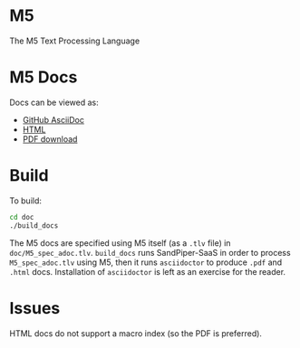 # M5

The M5 Text Processing Language

# M5 Docs

Docs can be viewed as:

- [GitHub AsciiDoc](doc/M5_spec.adoc)
- [HTML](doc/M5_spec.html)
- [PDF download](doc/M5_spec.pdf)

# Build

To build:

```sh
cd doc
./build_docs
```

The M5 docs are specified using M5 itself (as a `.tlv` file) in `doc/M5_spec_adoc.tlv`. `build_docs` runs SandPiper-SaaS
in order to process `M5_spec_adoc.tlv` using M5, then it runs `asciidoctor` to produce `.pdf` and
`.html` docs. Installation of `asciidoctor` is left as an exercise for the reader.

# Issues

HTML docs do not support a macro index (so the PDF is preferred).
